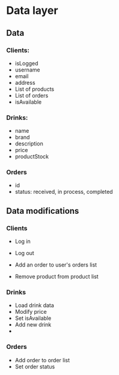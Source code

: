 # Data layer

## Data

### Clients:

- isLogged
- username
- email
- address
- List of products
- List of orders
- isAvailable

### Drinks:

- name
- brand
- description
- price
- productStock

### Orders

- id
- status: received, in process, completed

## Data modifications

### Clients

- Log in
- Log out

- Add an order to user's orders list
- Remove product from product list

### Drinks

- Load drink data
- Modify price
- Set isAvailable
- Add new drink
-

### Orders

- Add order to order list
- Set order status

